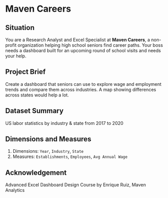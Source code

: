 # Maven Careers

## Situation

You are a Research Analyst and Excel Specialist at **Maven Careers**, a non-profit organization helping high school seniors find career paths. Your boss needs a dashboard built for an upcoming round of school visits and needs your help.

## Project Brief

Create a dashboard that seniors can use to explore wage and employment trends and compare them across industries. A map showing differences across states would help a lot.

## Dataset Summary

US labor statistics by industry & state from 2017 to 2020

## Dimensions and Measures

1. Dimensions: `Year`, `Industry`, `State`
2. Measures: `Establishments`, `Employees`, `Avg Annual Wage`

## Acknowledgement

Advanced Excel Dashboard Design Course by Enrique Ruiz, Maven Analytics

